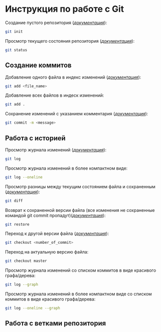 # **Инструкция по работе с Git**
 Создание пустого репозитория (*[документация](https://git-scm.com/docs/git-init)*):
 ```sh
git init
 ```
 Просмотр текущего состояния репозитория (*[документация](https://git-scm.com/docs/git-status)*):
```sh
git status
```

## Создание коммитов
Добавление одного файла в индекс изменений (*[документация](https://git-scm.com/docs/git-add)*):
```sh
git add <file_name>
```
Добавление всех файлов в индеск изменений:
```sh
git add .
```
Сохранение изменений с указанием комментария (*[документация](https://git-scm.com/docs/git-commit)*):
```sh
git commit -m <message>
```

## Работа с историей
Просмотр журнала изменений (*[документация](https://git-scm.com/docs/git-log)*):
```sh
git log
```
Просмотр журнала изменений в более компактном виде:
```sh
git log --oneline
```
Просмотр разницы между текущим состоянием файла и сохраненным (*[документация](https://git-scm.com/docs/git-diff)*):
```sh
git diff
```
Возврат к сохраненной версии файла (все изменения не сохраненные командой git commit пропадут)(*[документация](https://git-scm.com/docs/git-restore)*):
```sh
git restore
```
Переход к другой версии файла (*[документация](https://git-scm.com/docs/git-checkout)*):
```sh
git checkout <number_of_commit>
```
Переход на актуальную версию файла:
```sh
git checkout master
```
Просмотр журнала изменений со списком коммитов в виде красивого графа/дерева:
```sh
git log --graph
```
Просмотр журнала изменений в более компактном виде со списком коммитов в виде красивого графа/дерева:
```sh
git log --oneline --graph
```
## Работа с ветками репозитория